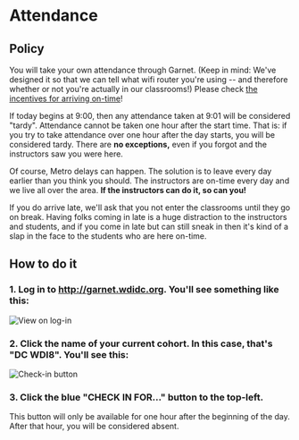 # Attendance

## Policy

You will take your own attendance through Garnet. (Keep in mind: We've designed it so that we can tell what wifi router you're using -- and therefore whether or not you're actually in our classrooms!) Please check [the incentives for arriving on-time](incentives.md#attendance)!

If today begins at 9:00, then any attendance taken at 9:01 will be considered "tardy". Attendance cannot be taken one hour after the start time. That is: if you try to take attendance over one hour after the day starts, you will be considered tardy. There are **no exceptions,** even if you forgot and the instructors saw you were here.

Of course, Metro delays can happen. The solution is to leave every day earlier than you think you should. The instructors are on-time every day and we live all over the area. **If the instructors can do it, so can you!**

If you do arrive late, we'll ask that you not enter the classrooms until they go on break. Having folks coming in late is a huge distraction to the instructors and students, and if you come in late but can still sneak in then it's kind of a slap in the face to the students who are here on-time.

## How to do it

### 1. Log in to http://garnet.wdidc.org. You'll see something like this:

![View on log-in](http://i.imgur.com/zOuHGdS.png)

### 2. Click the name of your current cohort. In this case, that's "DC WDI8". You'll see this:

![Check-in button](http://imgur.com/6HFj8lq.png)

### 3. Click the blue "CHECK IN FOR..." button to the top-left.

This button will only be available for one hour after the beginning of the day. After that hour, you will be considered absent.
